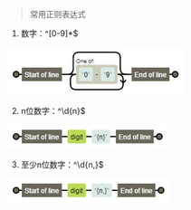 > 常用正则表达式

1. 数字：^[0-9]*$

![数字](../images/digit.png)

2. n位数字：^\d{n}$

![n位数字](../images/digit_n.png)

3. 至少n位数字：^\d{n,}$

![至少n位数字](../images/digit_n_more.png)
